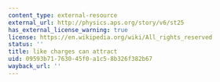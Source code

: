 ```yaml
---
content_type: external-resource
external_url: http://physics.aps.org/story/v6/st25
has_external_license_warning: true
license: https://en.wikipedia.org/wiki/All_rights_reserved
status: ''
title: like charges can attract
uid: 09593b71-7630-45f0-a1c5-8b326f382b67
wayback_url: ''
---
```

